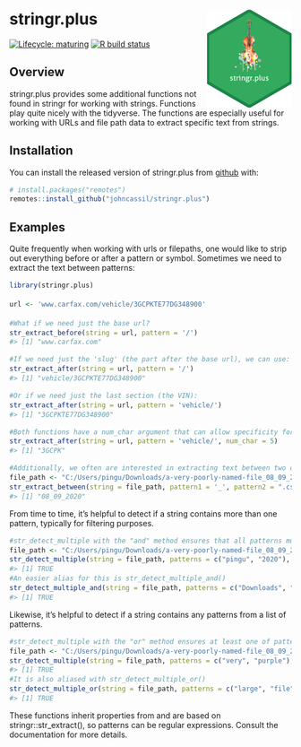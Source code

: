 
<!-- README.md is generated from README.Rmd. Please edit that file -->

# stringr.plus <a href='https://github.com/johncassil/stringr.plus'><img src='man/figures/logo.png' align="right" height="175" /></a>

<!-- badges: start -->

[![Lifecycle:
maturing](https://img.shields.io/badge/lifecycle-maturing-blue.svg)](https://www.tidyverse.org/lifecycle/#maturing)
[![R build
status](https://github.com/johncassil/stringr.plus/workflows/R-CMD-check/badge.svg)](https://github.com/johncassil/stringr.plus/actions)
<!-- badges: end -->

## Overview

stringr.plus provides some additional functions not found in stringr for
working with strings. Functions play quite nicely with the tidyverse.
The functions are especially useful for working with URLs and file path
data to extract specific text from strings.

## Installation

You can install the released version of stringr.plus from
[github](https://github.com) with:

``` r
# install.packages("remotes")
remotes::install_github("johncassil/stringr.plus")
```

## Examples

Quite frequently when working with urls or filepaths, one would like to
strip out everything before or after a pattern or symbol. Sometimes we
need to extract the text between patterns:

``` r
library(stringr.plus)

url <- 'www.carfax.com/vehicle/3GCPKTE77DG348900'

#What if we need just the base url?
str_extract_before(string = url, pattern = '/')
#> [1] "www.carfax.com"
```

``` r
#If we need just the 'slug' (the part after the base url), we can use:
str_extract_after(string = url, pattern = '/')
#> [1] "vehicle/3GCPKTE77DG348900"
```

``` r
#Or if we need just the last section (the VIN):
str_extract_after(string = url, pattern = 'vehicle/')
#> [1] "3GCPKTE77DG348900"
```

``` r
#Both functions have a num_char argument that can allow specificity for how many characters you want returned:
str_extract_after(string = url, pattern = 'vehicle/', num_char = 5)
#> [1] "3GCPK"
```

``` r
#Additionally, we often are interested in extracting text between two common patterns:
file_path <- "‪C:/Users/pingu/Downloads/a-very-poorly-named-file_08_09_2020.csv"
str_extract_between(string = file_path, pattern1 = '_', pattern2 = ".csv")
#> [1] "08_09_2020"
```

From time to time, it’s helpful to detect if a string contains more than
one pattern, typically for filtering purposes.

``` r
#str_detect_multiple with the "and" method ensures that all patterns must be found to return TRUE:
file_path <- "‪C:/Users/pingu/Downloads/a-very-poorly-named-file_08_09_2020.csv"
str_detect_multiple(string = file_path, patterns = c("pingu", "2020"), method = 'and')
#> [1] TRUE
#An easier alias for this is str_detect_multiple_and()
str_detect_multiple_and(string = file_path, patterns = c("Downloads", "csv"))
#> [1] TRUE
```

Likewise, it’s helpful to detect if a string contains any patterns from
a list of patterns.

``` r
#str_detect_multiple with the "or" method ensures at least one of patterns must be found to return TRUE:
file_path <- "‪C:/Users/pingu/Downloads/a-very-poorly-named-file_08_09_2020.csv"
str_detect_multiple(string = file_path, patterns = c("very", "purple"), method = 'or')
#> [1] TRUE
#It is also aliased with str_detect_multiple_or()
str_detect_multiple_or(string = file_path, patterns = c("large", "file"))
#> [1] TRUE
```

These functions inherit properties from and are based on
stringr::str\_extract(), so patterns can be regular expressions. Consult
the documentation for more details.
